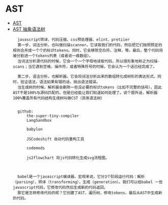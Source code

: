 # AST
- [AST](https://github.com/CodeLittlePrince/blog/issues/19)
- [AST 抽象语法树](https://mp.weixin.qq.com/s/p2q_YGoyWSiATcdkDNwpyg)
  ~~~
    javascript转译、代码压缩、css预处理器、elint、pretiier
	第一步，词法分析，也叫做扫描scanner。它读取我们的代码，然后把它们按照预定的规则合并成一个个的标识tokens。同时，它会移除空白符，注释，等。最后，整个代码将被分割进一个tokens列表（或者说一维数组）。
	当词法分析源代码的时候，它会一个一个字母地读取代码，所以很形象地称之为扫描-scans；当它遇到空格，操作符，或者特殊符号的时候，它会认为一个话已经完成了。
	
	第二步，语法分析，也解析器。它会将词法分析出来的数组转化成树形的表达形式。同时，验证语法，语法如果有错的话，抛出语法错误。
	当生成树的时候，解析器会删除一些没必要的标识tokens（比如不完整的括号），因此AST不是100%与源码匹配的，但是已经能让我们知道如何处理了。说个题外话，解析器100%覆盖所有代码结构生成树叫做CST（具体语法树）
  
	
	github:
		the-super-tiny-compiler
		LangSandbox
		
		babylon
		
		JSCodeshift 自动代码重构工具
		
		codemods
		
		js2flowchart 将js代码转化生成svg流程图。


	
	babel是一个javascript编译器。宏观来说，它分3个阶段运行代码：解析（parsing），转译（transforming），生成（generation）。我们可以给babel 一些javascript代码，它修改代码然后生成新的代码返回。
    那它是怎样修改代码的呢？它创建了AST，遍历树，修改tokens，最后从AST中生成新的代码。
  ~~~
